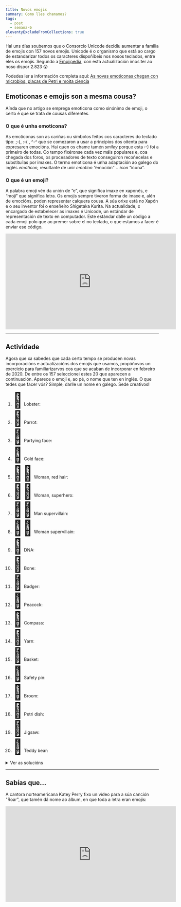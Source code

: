 ```yaml
---
title: Novos emojis
summary: Como lles chamamos?
tags:
  - post
  - semana-6
eleventyExcludeFromCollections: true
---
```

Hai uns días soubemos que o Consorcio Unicode decidiu aumentar a familia de emojis con 157 novos emojis. Unicode é o organismo que está ao cargo de estandarizar todos os caracteres dispoñíbeis nos nosos teclados, entre eles os emojis. Segundo a [Emojipedia](https://emojipedia.org/), con esta actualización imos ter ao noso dispor 2.823 😮

Podedes ler a información completa aquí: [As novas emoticonas chegan con microbios, placas de Petri e moita ciencia](https://www.gciencia.com/tolociencia/novas-emoticonas-microbios-placas-petri-ciencia/)

## Emoticonas e emojis son a mesma cousa?

Aínda que no artigo se emprega emoticona como sinónimo de emoji, o certo é que se trata de cousas diferentes.

### O que é unha emoticona?

As emoticonas son as cariñas ou símbolos feitos cos caracteres do teclado tipo: ;-), :-( , ^-^ que se comezaron a usar a principios dos oitenta para expresaren emocións. Hai quen os chame tamén *smiley* porque esta :-) foi a primeiro de todas. Co tempo fixéronse cada vez máis populares e, coa chegada dos foros, os procesadores de texto conseguiron recoñecelas e substituílas por imaxes. O termo emoticona é unha adaptación ao galego do inglés *emoticon,* resultante de unir *emotion* “emoción” + *icon* “icona”.

### O que é un emoji?

A palabra emoji vén da unión de “e”, que significa imaxe en xaponés, e “moji” que significa letra. Os emojis sempre tiveron forma de imaxe e, alén de emocións, poden representar calquera cousa. A súa orixe está no Xapón e o seu inventor foi o enxeñeiro Shigetaka Kurita. Na actualidade, o encargado de estabelecer as imaxes é Unicode, un estándar de representación de texto en computador. Este estándar dálle un código a cada emoji polo que ao premer sobre el no teclado, o que estamos a facer é enviar ese código. 

<iframe width="560" height="315" src="https://www.youtube.com/embed/lhbslkj-Jv4" frameborder="0" allow="accelerometer; autoplay; encrypted-media; gyroscope; picture-in-picture" allowfullscreen></iframe>

- - -

## Actividade

Agora que xa sabedes que cada certo tempo se producen novas incorporacións e actualizacións dos emojis que usamos, propóñovos un exercicio para familiarizarvos cos que se acaban de incorporar en febreiro de 2020. De entre os 157 seleccionei estes 20 que aparecen a continuación. Aparece o emoji e, ao pé, o nome que ten en inglés. O que tedes que facer vós? Simple, darlle un nome en galego. Sede creativos!

<ol>
<li><span style="font-size:50px">🦞</span> Lobster: </li>
<li><span style="font-size:50px">🦜</span> Parrot: </li>
<li><span style="font-size:50px">🥳</span> Partying face: </li>
<li><span style="font-size:50px">🥶</span> Cold face: </li>
<li><span style="font-size:50px">👩‍🦰</span> Woman, red hair: </li>
<li><span style="font-size:50px">🦸‍♀️</span> Woman, superhero: </li>
<li><span style="font-size:50px">🦹‍♂️</span> Man supervillain: </li>
<li><span style="font-size:50px">🦹‍♀️</span> Woman supervillain:</li>
<li><span style="font-size:50px">🧬</span> DNA:  </li>
<li><span style="font-size:50px">🦴</span> Bone:  </li>
<li><span style="font-size:50px">🦡</span> Badger:</li>
<li><span style="font-size:50px">🦚</span> Peacock:</li>
<li><span style="font-size:50px">🧭</span> Compass:</li>
<li><span style="font-size:50px">🧶</span> Yarn:</li>
<li><span style="font-size:50px">🧺</span> Basket:</li>
<li><span style="font-size:50px">🧷</span> Safety pin: </li>
<li><span style="font-size:50px">🧹</span> Broom: </li>
<li><span style="font-size:50px">🧫</span> Petri dish:</li>
<li><span style="font-size:50px">🧩</span> Jigsaw:</li>
<li><span style="font-size:50px">🧸</span> Teddy bear:</li>
</ol>


<details> <summary>Ver as solucións</summary>
<ol>
<li><span style="font-size:50px">🦞</span> Lobster: lagosta </li>
<li><span style="font-size:50px">🦜</span> Parrot: papagaio </li>
<li><span style="font-size:50px">🥳</span> Partying face: cariña de festa ou cariña festeira </li>
<li><span style="font-size:50px">🥶</span> Cold face: cariña friorenta </li>
<li><span style="font-size:50px">👩‍🦰</span> Woman, red hair: roiba ou rubia </li>
<li><span style="font-size:50px">🦸‍♀️</span> Woman, superhero: superheroína </li>
<li><span style="font-size:50px">🦹‍♂️</span> Man supervillain: supervilán </li>
<li><span style="font-size:50px">🦹‍♀️</span> Woman supervillain: supervilá </li>
<li><span style="font-size:50px">🧬</span> DNA: ADN </li>
<li><span style="font-size:50px">🦴</span> Bone: óso </li>
<li><span style="font-size:50px">🦡</span> Badger: teixugo </li>
<li><span style="font-size:50px">🦚</span> Peacock: pavón </li>
<li><span style="font-size:50px">🧭</span> Compass: compás </li>
<li><span style="font-size:50px">🧶</span> Yarn: nobelo </li>
<li><span style="font-size:50px">🧺</span> Basket: cesta </li>
<li><span style="font-size:50px">🧷</span> Safety pin: prendedor </li>
<li><span style="font-size:50px">🧹</span> Broom: vasoira </li>
<li><span style="font-size:50px">🧫</span> Petri dish: placa de Petri </li>
<li><span style="font-size:50px">🧩</span> Jigsaw: quebracabezas </li>
<li><span style="font-size:50px">🧸</span> Teddy bear: osiño de peluche </li>
</ol>

</details>

- - -

## Sabías que...

A cantora norteamericana Katey Perry fixo un vídeo para a súa canción "Roar", que tamén dá nome ao álbum, en que toda a letra eran emojis:

<iframe width="560" height="315" src="https://www.youtube.com/embed/e9SeJIgWRPk" frameborder="0" allow="accelerometer; autoplay; encrypted-media; gyroscope; picture-in-picture" allowfullscreen></iframe>